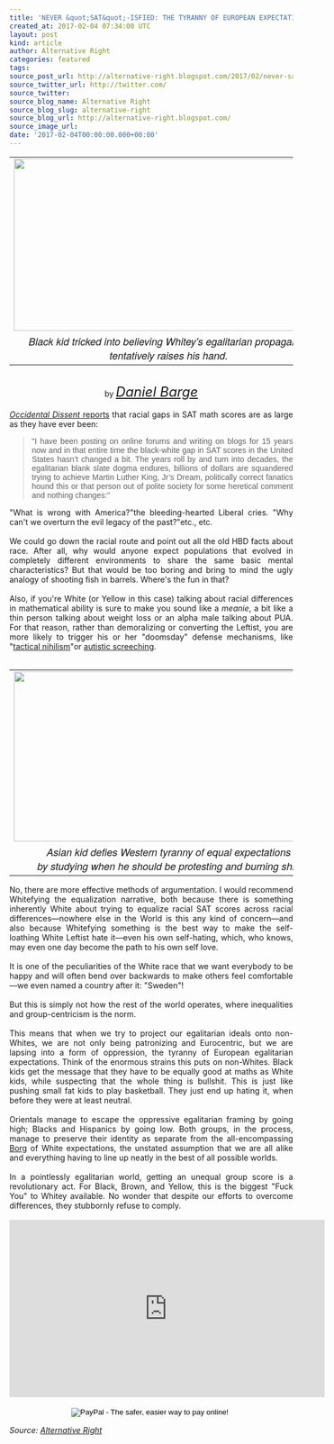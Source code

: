 ```yaml
---
title: 'NEVER &quot;SAT&quot;-ISFIED: THE TYRANNY OF EUROPEAN EXPECTATIONS OF EQUALITY'
created_at: 2017-02-04 07:34:00 UTC
layout: post
kind: article
author: Alternative Right
categories: featured
tags: 
source_post_url: http://alternative-right.blogspot.com/2017/02/never-sat-isfied-tyranny-of-european.html
source_twitter_url: http://twitter.com/
source_twitter: 
source_blog_name: Alternative Right
source_blog_slug: alternative-right
source_blog_url: http://alternative-right.blogspot.com/
source_image_url: 
date: '2017-02-04T00:00:00.000+00:00'
---
```

<div dir="ltr" style="text-align: left;" trbidi="on"><table align="center" cellpadding="0" cellspacing="0" class="tr-caption-container" style="margin-left: auto; margin-right: auto; text-align: center;"><tbody><tr><td style="text-align: center;"><a href="https://2.bp.blogspot.com/-c_U1KvZTS9Q/WJV2B6tdNYI/AAAAAAAAVAc/dj3uOfXiDn0yfmtoneGyenswlMGym2JuACLcB/s1600/expectations.jpg" imageanchor="1" style="margin-left: auto; margin-right: auto;"><img border="0" height="306" src="https://2.bp.blogspot.com/-c_U1KvZTS9Q/WJV2B6tdNYI/AAAAAAAAVAc/dj3uOfXiDn0yfmtoneGyenswlMGym2JuACLcB/s400/expectations.jpg" width="550" /></a></td></tr><tr><td class="tr-caption" style="text-align: center;"><span style="font-family: &quot;helvetica neue&quot; , &quot;arial&quot; , &quot;helvetica&quot; , sans-serif; font-size: large;"><i>Black kid tricked into believing Whitey's egalitarian propaganda tentatively raises his hand.</i></span></td></tr></tbody></table><div style="text-align: center;"><br /></div><div style="text-align: center;">by <span style="font-size: x-large;"><i><a href="http://alternative-right.blogspot.com/search/label/Daniel%20Barge" target="_blank">Daniel Barge</a></i></span></div><br /><div style="text-align: justify;"><a href="http://www.occidentaldissent.com/2017/02/04/study-racial-gaps-in-sat-math-scores-are-as-large-as-ever/" target="_blank"><i>Occidental Dissent</i> reports</a> that&nbsp;racial gaps in SAT math scores are as large as they have ever been:</div><blockquote class="tr_bq" style="text-align: justify;"><span style="font-family: &quot;verdana&quot; , sans-serif;">"I have been posting on online forums and writing on blogs for 15 years now and in that entire time the black-white gap in SAT scores in the United States hasn’t changed a bit. The years roll by and turn into decades, the egalitarian blank slate dogma endures, billions of dollars are squandered trying to achieve Martin Luther King, Jr’s Dream, politically correct fanatics hound this or that person out of polite society for some heretical comment and nothing changes:"</span></blockquote><div style="text-align: justify;">"What is wrong with America?"the bleeding-hearted Liberal cries. "Why can't we overturn the evil legacy of the past?"etc., etc. <br /><br /><a name='more'></a>We could go down the racial route and point out all the old HBD facts about race. After all, why would anyone expect populations that evolved in completely different environments to share the same basic mental characteristics? But that would be too boring and bring to mind the ugly analogy of shooting fish in barrels. Where's the fun in that?&nbsp;</div><div style="text-align: justify;"><br /></div><div style="text-align: justify;">Also, if you're White (or Yellow in this case) talking about racial differences in mathematical ability is sure to make you sound like a <i>meanie</i>, a bit like a thin person talking about weight loss or an alpha male talking about PUA. For that reason, rather than demoralizing or converting the Leftist, you are more likely to trigger his or her "doomsday" defense mechanisms, like "<a href="https://onsizzle.com/i/the-legendary-blade-of-tactical-nihilism-use-it-to-deconstruct-1186115" target="_blank">tactical nihilism</a>"or <a href="https://youtu.be/jBipMHCUXjo" target="_blank">autistic screeching</a>.</div><div style="text-align: justify;"><br /></div><div style="text-align: justify;"><table cellpadding="0" cellspacing="0" class="tr-caption-container" style="margin-left: auto; margin-right: auto; text-align: center;"><tbody><tr><td style="text-align: center;"><a href="https://4.bp.blogspot.com/-lEPPPvj7qV4/WJV5huyHdsI/AAAAAAAAVAo/iNY0bzTML7wYP4SNi4v3-mOYN82G4eyZQCLcB/s1600/thisislibrarymeme.png" imageanchor="1" style="clear: right; margin-bottom: 1em; margin-left: auto; margin-right: auto;"><img border="0" height="302" src="https://4.bp.blogspot.com/-lEPPPvj7qV4/WJV5huyHdsI/AAAAAAAAVAo/iNY0bzTML7wYP4SNi4v3-mOYN82G4eyZQCLcB/s400/thisislibrarymeme.png" width="550" /></a></td></tr><tr><td class="tr-caption" style="text-align: center;"><span style="font-family: &quot;helvetica neue&quot; , &quot;arial&quot; , &quot;helvetica&quot; , sans-serif; font-size: large;"><i>Asian kid defies Western tyranny of equal expectations <br />by studying when he should be protesting and burning shit.</i></span></td></tr></tbody></table>No, there are more effective methods of argumentation. I would recommend Whitefying the equalization narrative, both because there is something inherently White about trying to equalize racial SAT scores across racial differences—nowhere else in the World is this any kind of concern—and also because Whitefying something is the best way to make the self-loathing White Leftist hate it—even his own self-hating, which, who knows, may even one day become the path to his own self love.</div><div style="text-align: justify;"><br /></div><div style="text-align: justify;">It is one of the peculiarities of the White race that we want everybody to be happy and will often bend over backwards to make others feel comfortable—we even named a country after it: "Sweden"!<br /><br />But this is simply not how the rest of the world operates, where inequalities and group-centricism is the norm.&nbsp;</div><div style="text-align: justify;"><br /></div><div style="text-align: justify;">This means that when we try to project our egalitarian ideals onto non-Whites, we are not only being patronizing and Eurocentric, but we are lapsing into a form of oppression, the tyranny of European egalitarian expectations. Think of the enormous strains this puts on non-Whites. Black kids get the message that they have to be equally good at maths as White kids, while suspecting that the whole thing is bullshit. This is just like pushing small fat kids to play basketball. They just end up hating it, when before they were at least neutral.<br /><br />Orientals manage to escape the oppressive egalitarian framing by going high; Blacks and Hispanics by going low. Both groups, in the process, manage to preserve their identity as separate from the all-encompassing <a href="https://en.wikipedia.org/wiki/Borg_(Star_Trek)" target="_blank">Borg</a> of White expectations, the unstated assumption that we are all alike and everything having to line up neatly in the best of all possible worlds.<br /><br />In a pointlessly egalitarian world, getting an unequal group score is a revolutionary act. For Black, Brown, and Yellow, this is the biggest "Fuck You" to Whitey available. No wonder that despite our efforts to overcome differences, they stubbornly refuse to comply.<br /><br /><div style="text-align: center;"><iframe allowfullscreen="" frameborder="0" height="315" src="https://www.youtube.com/embed/vKTPTZehzBQ" width="560"></iframe></div></div><div style="text-align: justify;"><br /><form action="https://www.paypal.com/cgi-bin/webscr" method="post" style="text-align: justify;" target="_top"><div style="text-align: center;"><span style="font-family: inherit;"><input alt="PayPal - The safer, easier way to pay online!" border="0" name="submit" src="https://www.paypalobjects.com/en_US/i/btn/btn_donateCC_LG.gif" type="image" />&nbsp;<img alt="" border="0" height="1" src="https://www.paypalobjects.com/en_US/i/scr/pixel.gif" width="1" /></span></div></form></div></div><img src="http://feeds.feedburner.com/~r/blogspot/SBfLZ/~4/B__CJDjbFlM" height="1" width="1" alt=""/><div class="">
    <i>Source: <a href="http://alternative-right.blogspot.com/">Alternative Right</a></i>
</div>
